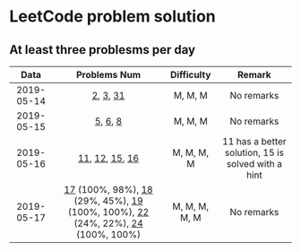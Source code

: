 # LeetCode problem solution
## At least three problesms per day

|    Data    |                  Problems Num                  | Difficulty | Remark |
| :--------: | :--------------------------------------------: | :--------: | :----: |
| 2019-05-14 | [2](./code/day1/2.add-two-numbers.java), [3](./code/day1/3.longest-substring-without-repeating-characters.java), [31](./code/day1/31.next-permutation.java) |  M, M, M   | No remarks |
| 2019-05-15 |                    [5](./code/day2/5.longest-palindromic-substring.java), [6](./code/day2/6.zig-zag-conversion.java), [8](./code/day2/8.string-to-integer-atoi.java)                     |  M, M, M | No remarks |
| 2019-05-16 | [11](./code/day3/11.container-with-most-water.java), [12](./code/day3/12.integer-to-roman.java), [15](./code/day3/15.3-sum.java), [16](./code/day3/16.3-sum-closest.java) | M, M, M, M | 11 has a better solution, 15 is solved with a hint|
| 2019-05-17 | [17](./code/day4/17.letter-combinations-of-a-phone-number.java) (100%, 98%), [18](./code/day4/18.4-sum.java) (29%, 45%), [19](./code/day4/19.remove-nth-node-from-end-of-list.java) (100%, 100%), [22](./code/day4/22.generate-parentheses.java) (24%, 22%), [24](./code/day4/24.swap-nodes-in-pairs.java) (100%, 100%) | M, M, M, M, M | No remarks |